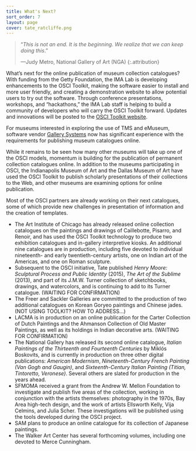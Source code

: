```yaml
---
title: What's Next?
sort_order: 7
layout: page
cover: tate_ratcliffe.png
---
```

> “*This is not an end. It is the beginning. We realize that we can keep doing this*.”
>
> —Judy Metro, National Gallery of Art (NGA)
> {:.attribution}

What’s next for the online publication of museum collection catalogues? With funding from the Getty Foundation, the IMA Lab is developing enhancements to the OSCI Toolkit, making the software easier to install and more user friendly, and creating a demonstration website to allow potential users to try out the software. Through conference presentations, workshops, and “hackathons,” the IMA Lab staff is helping to build a community of developers who will carry the OSCI Toolkit forward. Updates and innovations will be posted to the [OSCI Toolkit website](http://www.oscitoolkit.org).

For museums interested in exploring the use of TMS and eMuseum, software vendor [Gallery Systems](http://www.gallerysystems.com) now has significant experience with the requirements for publishing museum catalogues online.

While it remains to be seen how many other museums will take up one of the OSCI models, momentum is building for the publication of permanent collection catalogues online. In addition to the museums participating in OSCI, the Indianapolis Museum of Art and the Dallas Museum of Art have used the OSCI Toolkit to publish scholarly presentations of their collections to the Web, and other museums are examining options for online publication.

Most of the OSCI partners are already working on their next catalogues, some of which provide new challenges in presentation of information and the creation of templates.

- The Art Institute of Chicago has already released online collection catalogues on the paintings and drawings of Caillebotte, Pisarro, and Renoir, and has used the OSCI Toolkit technology to produce two exhibition catalogues and in-gallery interpretive kiosks. An additional nine catalogues are in production, including five devoted to individual nineteenth- and early twentieth-century artists, one on Indian art of the Americas, and one on Roman sculpture.
- Subsequent to the OSCI initiative, Tate published *Henry Moore: Sculptural Process and Public Identity* (2015), *The Art of the Sublime* (2013), and part of its J.M.W. Turner collection of sketchbooks, drawings, and watercolors, and is continuing to add to its Turner catalogue. (WAITING FOR CONFIRMATION)
- The Freer and Sackler Galleries are committed to the production of two additional catalogues on Korean Goryeo paintings and Chinese jades. (NOT USING TOOLKIT? HOW TO ADDRESS…)
- LACMA is in production on an online publication for the Carter Collection of Dutch Paintings and the Ahmanson Collection of Old Master Paintings, as well as its holdings in Indian decorative arts. (WAITING FOR CONFIRMATION)
- The National Gallery has released its second online catalogue, *Italian Paintings of the Thirteenth and Fourteenth Centuries* by Miklós Boskovits, and is currently in production on three other digital publications: *American Modernism*, *Nineteenth-Century French Painting (Van Gogh and Gaugin)*, and *Sixteenth-Century Italian Painting (Titian, Tintoretto, Veronese)*. Several others are slated for production in the years ahead.
- SFMOMA received a grant from the Andrew W. Mellon Foundation to investigate and publish five areas of the collection, working in conjunction with the artists themselves: photography in the 1970s, Bay Area high-tech design, and the work of artists Ellsworth Kelly, Vija Celmins, and Julia Scher. These investigations will be published using the tools developed during the OSCI project.
- SAM plans to produce an online catalogue for its collection of Japanese paintings.
- The Walker Art Center has several forthcoming volumes, including one devoted to Merce Cunningham.
